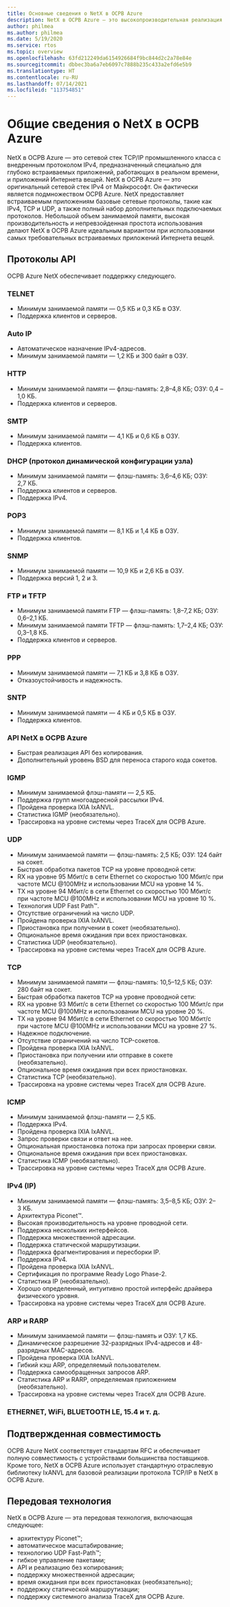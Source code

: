 ```yaml
---
title: Основные сведения о NetX в ОСРВ Azure
description: NetX в ОСРВ Azure — это высокопроизводительная реализация стандартов протокола TCP/IP, полностью интегрированная с ThreadX в ОСРВ Azure и доступная для всех поддерживаемых процессоров.
author: philmea
ms.author: philmea
ms.date: 5/19/2020
ms.service: rtos
ms.topic: overview
ms.openlocfilehash: 63fd212249da6154926684f9bc844d2c2a78e84e
ms.sourcegitcommit: dbbec3ba6a7eb6097c7888b235c433a2efd6e5b9
ms.translationtype: HT
ms.contentlocale: ru-RU
ms.lasthandoff: 07/14/2021
ms.locfileid: "113754851"
---
```

# <a name="overview-of-azure-rtos-netx"></a>Общие сведения о NetX в ОСРВ Azure

NetX в ОСРВ Azure — это сетевой стек TCP/IP промышленного класса с внедренным протоколом IPv4, предназначенный специально для глубоко встраиваемых приложений, работающих в реальном времени, и приложений Интернета вещей. NetX в ОСРВ Azure — это оригинальный сетевой стек IPv4 от Майкрософт. Он фактически является подмножеством ОСРВ Azure. NetX предоставляет встраиваемым приложениям базовые сетевые протоколы, такие как IPv4, TCP и UDP, а также полный набор дополнительных подключаемых протоколов. Небольшой объем занимаемой памяти, высокая производительность и непревзойденная простота использования делают NetX в ОСРВ Azure идеальным вариантом при использовании самых требовательных встраиваемых приложений Интернета вещей.

## <a name="api-protocols"></a>Протоколы API
ОСРВ Azure NetX обеспечивает поддержку следующего.

### <a name="telnet"></a>TELNET

* Минимум занимаемой памяти — 0,5 КБ и 0,3 КБ в ОЗУ.
* Поддержка клиентов и серверов.

### <a name="auto-ip"></a>Auto IP

* Автоматическое назначение IPv4-адресов.
* Минимум занимаемой памяти — 1,2 КБ и 300 байт в ОЗУ.

### <a name="http---hypertext-transfer-protocolhttp"></a>HTTP

* Минимум занимаемой памяти — флэш-память: 2,8–4,8 КБ; ОЗУ: 0,4 –1,0 КБ.
* Поддержка клиентов и серверов.

### <a name="smtp---simple-mail-transfer-protocol-smtp"></a>SMTP

* Минимум занимаемой памяти — 4,1 КБ и 0,6 КБ в ОЗУ.
* Поддержка клиентов.

### <a name="dhcp---dynamic-host-configuration-protocol-dhcp"></a>DHCP (протокол динамической конфигурации узла)

* Минимум занимаемой памяти — флэш-память: 3,6–4,6 КБ; ОЗУ: 2,7 КБ.
* Поддержка клиентов и серверов.
* Поддержка IPv4.

### <a name="p0p3---post-office-protocol-version-3-pop3"></a>POP3

* Минимум занимаемой памяти — 8,1 КБ и 1,4 КБ в ОЗУ.
* Поддержка клиентов.

### <a name="snmp---simple-network-management-protocol-snmp"></a>SNMP

* Минимум занимаемой памяти — 10,9 КБ и 2,6 КБ в ОЗУ.
* Поддержка версий 1, 2 и 3.

### <a name="ftp-tftp---file-transfer-protocol-ftp-trivial-file-transfer-protocol-tftp"></a>FTP и TFTP

* Минимум занимаемой памяти FTP — флэш-память: 1,8–7,2 КБ; ОЗУ: 0,6–2,1 КБ.
* Минимум занимаемой памяти TFTP — флэш-память: 1,7–2,4 КБ; ОЗУ: 0,3–1,8 КБ.
* Поддержка клиентов и серверов.

### <a name="ppp---polnt-to-point-protocol-ppp"></a>PPP

* Минимум занимаемой памяти — 7,1 КБ и 3,8 КБ в ОЗУ.
* Отказоустойчивость и надежность.

### <a name="sntp---simple-network-time-protocol-sntp"></a>SNTP

* Минимум занимаемой памяти — 4 КБ и 0,5 КБ в ОЗУ.
* Поддержка клиентов.

### <a name="azure-rtos-netx-api"></a>API NetX в ОСРВ Azure

* Быстрая реализация API без копирования.
* Дополнительный уровень BSD для переноса старого кода сокетов.

### <a name="igmp---internet-group-management-protocol-igmp"></a>IGMP

* Минимум занимаемой флэш-памяти — 2,5 КБ.
* Поддержка групп многоадресной рассылки IPv4.
* Пройдена проверка IXIA IxANVL.
* Статистика IGMP (необязательно).
* Трассировка на уровне системы через TraceX для ОСРВ Azure.

### <a name="udp---user-datagram-protocol-udp"></a>UDP

* Минимум занимаемой памяти — флэш-память: 2,5 КБ; ОЗУ: 124 байт на сокет.
* Быстрая обработка пакетов TCP на уровне проводной сети:
* RX на уровне 95 Мбит/с в сети Ethernet со скоростью 100 Мбит/с при частоте MCU @100MHz и использовании MCU на уровне 14 %.
* TX на уровне 94 Мбит/с в сети Ethernet со скоростью 100 Мбит/с при частоте MCU @100MHz и использовании MCU на уровне 10 %.
* Технология UDP Fast Path™.
* Отсутствие ограничений на число UDP.
* Пройдена проверка IXIA IxANVL.
* Приостановка при получении в сокет (необязательно).
* Опциональное время ожидания при всех приостановках.
* Статистика UDP (необязательно).
* Трассировка на уровне системы через TraceX для ОСРВ Azure.

### <a name="tcp---transmission-control-protocol-tcp"></a>TCP

* Минимум занимаемой памяти — флэш-память: 10,5–12,5 КБ; ОЗУ: 280 байт на сокет.
* Быстрая обработка пакетов TCP на уровне проводной сети:
* RX на уровне 93 Мбит/с в сети Ethernet со скоростью 100 Мбит/с при частоте MCU @100MHz и использовании MCU на уровне 20 %.
* TX на уровне 94 Мбит/с в сети Ethernet со скоростью 100 Мбит/с при частоте MCU @100MHz и использовании MCU на уровне 27 %.
* Надежное подключение.
* Отсутствие ограничений на число TCP-сокетов.
* Пройдена проверка IXIA IxANVL.
* Приостановка при получении или отправке в сокете (необязательно).
* Опциональное время ожидания при всех приостановках.
* Статистика TCP (необязательно).
* Трассировка на уровне системы через TraceX для ОСРВ Azure.

### <a name="icmp---internet-control-message-protocol-icmp"></a>ICMP

* Минимум занимаемой флэш-памяти — 2,5 КБ.
* Поддержка IPv4.
* Пройдена проверка IXIA IxANVL.
* Запрос проверки связи и ответ на нее.
* Опциональная приостановка потока при запросах проверки связи.
* Опциональное время ожидания при всех приостановках.
* Статистика ICMP (необязательно).
* Трассировка на уровне системы через TraceX для ОСРВ Azure.

### <a name="ipv4---internet-protocol-ip"></a>IPv4 (IP)

* Минимум занимаемой памяти — флэш-память: 3,5–8,5 КБ; ОЗУ: 2–3 КБ.
* Архитектура Piconet™.
* Высокая производительность на уровне проводной сети.
* Поддержка нескольких интерфейсов.
* Поддержка множественной адресации.
* Поддержка статической маршрутизации.
* Поддержка фрагментирования и пересборки IP.
* Поддержка IPv4.
* Пройдена проверка IXIA IxANVL.
* Сертификация по программе Ready Logo Phase-2.
* Статистика IP (необязательно).
* Хорошо определенный, интуитивно простой интерфейс драйвера физического уровня.
* Трассировка на уровне системы через TraceX для ОСРВ Azure.

### <a name="arprarp---address-resolution-protocol-arp-reverse-address-resolution-protocol-rarp"></a>ARP и RARP

* Минимум занимаемой памяти — флэш-память и ОЗУ: 1,7 КБ.
* Динамическое разрешение 32-разрядных IPv4-адресов и 48-разрядных MAC-адресов.
* Пройдена проверка IXIA IxANVL.
* Гибкий кэш ARP, определяемый пользователем.
* Поддержка самообращенных запросов ARP.
* Статистика ARP и RARP, определяемая приложением (необязательно).
* Трассировка на уровне системы через TraceX для ОСРВ Azure.

### <a name="ethernet-wifi-bluetooth-le-154-etc"></a>ETHERNET, WiFi, BLUETOOTH LE, 15.4 и т. д.

## <a name="interoperability-verification"></a>Подтвержденная совместимость

ОСРВ Azure NetX соответствует стандартам RFC и обеспечивает полную совместимость с устройствами большинства поставщиков. Кроме того, NetX в ОСРВ Azure использует стандартную отраслевую библиотеку IxANVL для базовой реализации протокола TCP/IP в NetX в ОСРВ Azure.

## <a name="advanced-technology"></a>Передовая технология

NetX в ОСРВ Azure — эта передовая технология, включающая следующее:
* архитектуру Piconet™;
* автоматическое масштабирование;
* технологию UDP Fast-Path™;
* гибкое управление пакетами;
* API и реализацию без копирования;
* поддержку множественной адресации;
* время ожидания при всех приостановках (необязательно);
* поддержку статической маршрутизации;
* поддержку системного анализа TraceX для ОСРВ Azure.
